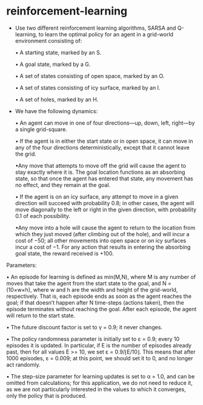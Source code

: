 # reinforcement-learning

- Use two different reinforcement learning algorithms, SARSA and Q-learning, to learn the optimal policy for an agent in a grid-world environment consisting of:

   • A starting state, marked by an S.

   • A goal state, marked by a G.
   
   • A set of states consisting of open space, marked by an O. 
   
   • A set of states consisting of icy surface, marked by an I. 
   
   • A set of holes, marked by an H.
    
 - We have the following dynamics:
 
   • An agent can move in one of four directions—up, down, left, right—by a single grid-square.
    
   • If the agent is in either the start state or in open space, it can move in any of the four directions deterministically, except that it cannot leave the grid. 
    
   •Any move that attempts to move off the grid will cause the agent to stay exactly where it is. The goal location functions as an absorbing state, so that once the agent has entered that state, any movement has no effect, and they remain at the goal.
   
   • If the agent is on an icy surface, any attempt to move in a given direction will succeed with probability 0.8; in other cases, the agent will move diagonally to the left or right in the given direction, with probability 0.1 of each possibility. 
    
   •Any move into a hole will cause the agent to return to the location from which they just moved (after climbing out of the hole), and will incur a cost of −50; all other movements into open space or on icy surfaces incur a cost of −1. For any action that results in entering the absorbing goal state, the reward received is +100.

Parameters:

   • An episode for learning is defined as min(M,N), where M is any number of moves that take the agent from the start state to the goal, and N = (10×w×h), where w and h are the width and height of the grid-world, respectively. That is, each episode ends as soon as the agent reaches the goal; if that doesn’t happen after N time-steps (actions taken), then the episode terminates without reaching the goal. After each episode, the agent will return to the start state.

   • The future discount factor is set to γ = 0.9; it never changes.
    
   • The policy randomness parameter is initially set to ε = 0.9; every 10 episodes it is updated. In particular, if E is the number of episodes already past, then for all values E >= 10, we set ε = 0.9/⌊E/10⌋. This means that after 1000 episodes, ε = 0.009; at this point, we should set it to 0, and no longer act randomly.
    
   • The step-size parameter for learning updates is set to α = 1.0, and can be omitted from calculations; for this application, we do not need to reduce it, as we are not particularly interested in the values to which it converges, only the policy that is produced.
